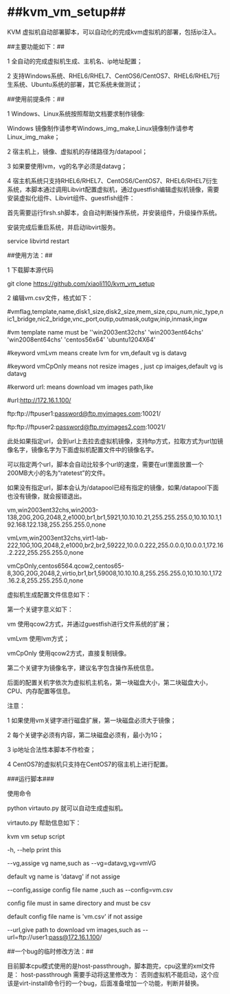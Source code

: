 ##kvm\_vm\_setup##
============================================================

KVM 虚拟机自动部署脚本，可以自动化的完成kvm虚拟机的部署，包括ip注入。

##主要功能如下：##

1 全自动的完成虚拟机生成、主机名、ip地址配置；

2 支持Windows系统、RHEL6/RHEL7、CentOS6/CentOS7、RHEL6/RHEL7衍生系统、Ubuntu系统的部署，其它系统未做测试；

##使用前提条件：##

1 Windows、Linux系统按照帮助文档要求制作镜像:

  Windows 镜像制作请参考Windows_img_make,Linux镜像制作请参考Linux_img_make；

2 宿主机上，镜像、虚拟机的存储路径为/datapool；

3 如果要使用lvm，vg的名字必须是datavg；

4 宿主机系统只支持RHEL6/RHEL7、CentOS6/CentOS7、RHEL6/RHEL7衍生系统，本脚本通过调用Libvirt配置虚拟机，通过guestfish编辑虚拟机镜像，需要安装虚拟化组件、Libvirt组件、guestfish组件：

首先需要运行firsh.sh脚本，会自动判断操作系统，并安装组件，升级操作系统。

安装完成后重启系统，并启动libvirt服务。

service libvirtd restart


##使用方法：##

1 下载脚本源代码

  git clone https://github.com/xiaoli110/kvm_vm_setup

2 编辑vm.csv文件，格式如下：

\#vmflag,template,name,disk1_size,disk2_size,mem_size,cpu_num,nic_type,nic1_bridge,nic2_bridge,vnc_port,outip,outmask,outgw,inip,inmask,ingw

\#vm template name must be ''win2003ent32chs' 'win2003ent64chs' 'win2008ent64chs' 'centos56x64' 'ubuntu1204X64'

\#keyword vmLvm means create lvm for vm,default vg is datavg

\#keyword vmCpOnly means not resize images , just cp imaiges,default vg is datavg

\#kerword url: means download vm images path,like 

\#url:http://172.16.1.100/

ftp:ftp://ftpuser1:password@ftp.myimages.com:10021/

ftp:ftp://ftpuser2:password@ftp.myimages2.com:10021/


此处如果指定url，会到url上去拉去虚拟机镜像，支持ftp方式，拉取方式为url加镜像名字，镜像名字为下面虚拟机配置文件中的镜像名字。

可以指定两个url，脚本会自动比较多个url的速度，需要在url里面放置一个200MB大小的名为“ratetest”的文件。

如果没有指定url，脚本会认为/datapool已经有指定的镜像，如果/datapool下面也没有镜像，就会报错退出。

vm,win2003ent32chs,win2003-138,20G,20G,2048,2,e1000,br1,br1,5921,10.10.10.21,255.255.255.0,10.10.10.1,192.168.122.138,255.255.255.0,none

vmLvm,win2003ent32chs,virt1-lab-222,10G,10G,2048,2,e1000,br2,br2,59222,10.0.0.222,255.0.0.0,10.0.0.1,172.16.2.222,255.255.255.0,none

vmCpOnly,centos6564.qcow2,centos65-8,30G,20G,2048,2,virtio,br1,br1,59008,10.10.10.8,255.255.255.0,10.10.10.1,172.16.2.8,255.255.255.0,none


虚拟机生成配置文件信息如下：

第一个关键字意义如下：

vm 使用qcow2方式，并通过guestfish进行文件系统的扩展；

vmLvm 使用lvm方式；

vmCpOnly 使用qcow2方式，直接复制镜像。

第二个关键字为镜像名字，建议名字包含操作系统信息。

后面的配置关机字依次为虚拟机主机名，第一块磁盘大小，第二块磁盘大小，CPU、内存配置等信息。

注意：

1 如果使用vm关键字进行磁盘扩展，第一块磁盘必须大于镜像；

2 每个关键字必须有内容，第二块磁盘必须有，最小为1G；

3 ip地址合法性本脚本不作检查；

4 CentOS7的虚拟机只支持在CentOS7的宿主机上进行配置。

###运行脚本###

使用命令

python virtauto.py 就可以自动生成虚拟机。

virtauto.py 帮助信息如下：

kvm vm setup script

-h, --help print this

--vg,assige vg name,such as --vg=datavg,vg=vmVG

default vg name is 'datavg' if not assige

--config,assige config file name ,such as --config=vm.csv

config file must in same directory and must be csv

default config file name is 'vm.csv' if not assige

--url,give path to download vm images,such as --url=ftp://user1:pass@172.16.1.100/


##一个bug的临时修改方法：##

目前脚本cpu模式使用的是host-passthrough，脚本跑完，cpu这里的xml文件是：
<cpu match='exact'>
  <model>host-passthrough</modle>
</cpu>
需要手动将这里修改为：
<cpu mode='host-passthrough'/>
否则虚拟机不能启动，这个应该是virt-install命令行的一个bug，后面准备增加一个功能，判断并替换。


